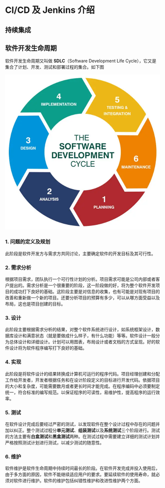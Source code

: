 # CI/CD 及 Jenkins 介绍

## 持续集成

## 软件开发生命周期

软件开发生命周期又叫做 **SDLC**（Software Development Life Cycle），它又是集合了计划、开发、测试和部署过程的集合。如下图

<img src="img/1.webp" style="zoom:100%;" />

### 1. 问题的定义及规划

此阶段是软件开发方与需求方共同讨论，主要确定软件的开发目标及其可行性。

### 2. 需求分析

根据项目需求，团队执行一个可行性计划的分析。项目需求可能是公司内部或者客户提出的。需求分析是一个很重要的阶段，这一阶段做的好，将为整个软件开发项目的成功打下良好的基础。这阶段主要是对信息的收集，也有可能是对现有项目的改善和重新做一个新的项目。还要分析项目的预算有多少，可以从哪方面受益以及布局，这也是项目创建的目标。

### 3. 设计

此阶段主要根据需求分析的结果，对整个软件系统进行设计，如系统框架设计，数据库设计和满意状态（就是要做成什么样子，有什么功能）等等。软件设计一般分为总体设计和详细设计。计划可以用图表，布局设计或者文档的方式呈现。好的软件设计将为软件程序编写打下良好的基础。

### 4. 实现

此阶段是将软件设计的结果转换成计算机可运行的程序代码。项目经理创建和分配工作给开发者，开发者根据任务和在设计阶段定义的目标进行开发代码。依据项目的大小和复杂度，可能需要数月或者更长时间才能完成。在程序编码中必须要制定统一，符合标准的编写规范。以保证程序的可读性，易维护性，提高程序的运行效率。

### 5. 测试

在软件设计完成后要经过严密的测试，以发现软件在整个设计过程中存在的问题并加以纠正。整个测试过程分**单元测试**、**组装测试**以及**系统测试**三个阶段进行。测试的方法主要有**白盒测试**和**黑盒测试**两种。在测试过程中需要建立详细的测试计划并严格按照测试计划进行测试，以减少测试的随意性。

### 6. 维护

软件维护是软件生命周期中持续时间最长的阶段。在软件开发完成并投入使用后，由于多方面的原因，软件不能继续适应用户的要求。要延续软件的使用寿命，就必须对软件进行维护。软件的维护包括纠错性维护和改进性维护两个方面。